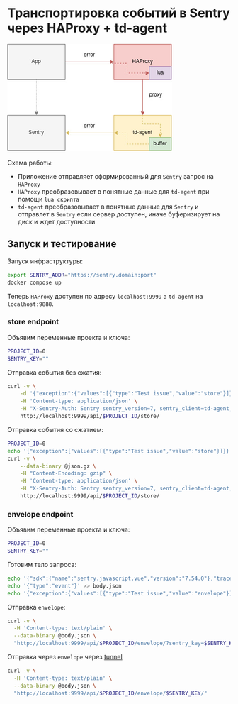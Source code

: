 
# Транспортировка событий в Sentry через HAProxy + td-agent

![](haproxy-tdagent-sentry.jpg)

Схема работы:
* Приложение отправляет сформированный для `Sentry` запрос на `HAProxy`
* `HAProxy` преобразовывает в понятные данные для `td-agent` при помощи `lua скрипта`
* `td-agent` преобразовывает в понятные данные для `Sentry` и отправлет в `Sentry` если сервер доступен, иначе буферизирует на диск и ждет доступности


## Запуск и тестирование

Запуск инфраструктуры:
```bash
export SENTRY_ADDR="https://sentry.domain:port"
docker compose up
```

Теперь `HAProxy` доступен по адресу `localhost:9999` а `td-agent` на `localhost:9888`.

### store endpoint

Объявим переменные проекта и ключа:
```bash
PROJECT_ID=0
SENTRY_KEY=""
```

Отправка события без сжатия:
```bash
curl -v \
    -d '{"exception":{"values":[{"type":"Test issue","value":"store"}]}}' \
    -H 'Content-type: application/json' \
    -H "X-Sentry-Auth: Sentry sentry_version=7, sentry_client=td-agent, sentry_key=$SENTRY_KEY" \
    http://localhost:9999/api/$PROJECT_ID/store/
```

Отправка события со сжатием:
```bash
PROJECT_ID=0
echo '{"exception":{"values":[{"type":"Test issue","value":"store"}]}}' | gzip > json.gz
curl -v \
    --data-binary @json.gz \
    -H "Content-Encoding: gzip" \
    -H 'Content-type: application/json' \
    -H "X-Sentry-Auth: Sentry sentry_version=7, sentry_client=td-agent, sentry_key=$SENTRY_KEY" \
    http://localhost:9999/api/$PROJECT_ID/store/
```

### envelope endpoint

Объявим переменные проекта и ключа:
```bash
PROJECT_ID=0
SENTRY_KEY=""
```

Готовим тело запроса:
```bash
echo '{"sdk":{"name":"sentry.javascript.vue","version":"7.54.0"},"trace":{"environment":"test"}}' > body.json
echo '{"type":"event"}' >> body.json
echo '{"exception":{"values":[{"type":"Test issue","value":"envelope"}]}}' >> body.json
```

Отправка `envelope`:
```bash
curl -v \
  -H 'Content-type: text/plain' \
  --data-binary @body.json \
  "http://localhost:9999/api/$PROJECT_ID/envelope/?sentry_key=$SENTRY_KEY&sentry_version=7"
```

Отправка через `envelope` через [tunnel](https://docs.sentry.io/platforms/javascript/troubleshooting/#dealing-with-ad-blockers)
```bash
curl -v \
  -H 'Content-type: text/plain' \
  --data-binary @body.json \
  "http://localhost:9999/api/$PROJECT_ID/envelope/$SENTRY_KEY/"
```
